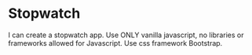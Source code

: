 # Stopwatch
I can create a stopwatch app. Use ONLY vanilla javascript, no libraries or frameworks allowed for Javascript. Use css framework Bootstrap.
